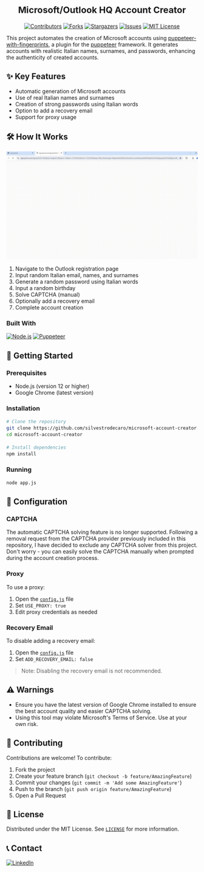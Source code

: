 <h1 align="center">
    <small>Microsoft/Outlook HQ Account Creator</small>
</h1>

<p align=center>
    <a href="https://github.com/silvestrodecaro/microsoft-account-creator/graphs/contributors" rel="nofollow"><img src="https://img.shields.io/github/contributors/silvestrodecaro/microsoft-account-creator.svg?style=for-the-badge" alt="Contributors" data-canonical-src="https://img.shields.io/github/contributors/silvestrodecaro/microsoft-account-creator.svg?style=for-the-badge" style="max-width: 100%;"></a>
    <a href="https://github.com/silvestrodecaro/microsoft-account-creator/network/members" rel="nofollow"><img src="https://img.shields.io/github/forks/silvestrodecaro/microsoft-account-creator.svg?style=for-the-badge" alt="Forks" data-canonical-src="https://img.shields.io/github/forks/silvestrodecaro/microsoft-account-creator.svg?style=for-the-badge" style="max-width: 100%;"></a>
    <a href="https://github.com/silvestrodecaro/microsoft-account-creator/stargazers" rel="nofollow"><img src="https://img.shields.io/github/stars/silvestrodecaro/microsoft-account-creator?style=for-the-badge" alt="Stargazers" data-canonical-src="https://img.shields.io/github/stars/silvestrodecaro/microsoft-account-creator?style=for-the-badge" style="max-width: 100%;"></a>
    <a href="https://github.com/silvestrodecaro/microsoft-account-creator/issues" rel="nofollow"><img src="https://img.shields.io/github/issues/silvestrodecaro/microsoft-account-creator.svg?style=for-the-badge" alt="Issues" data-canonical-src="https://img.shields.io/github/issues/silvestrodecaro/microsoft-account-creator.svg?style=for-the-badge" style="max-width: 100%;"></a>
    <a href="https://github.com/silvestrodecaro/microsoft-account-creator/blob/master/LICENSE" rel="nofollow"><img src="https://img.shields.io/github/license/silvestrodecaro/microsoft-account-creator.svg?style=for-the-badge" alt="MIT License" data-canonical-src="https://img.shields.io/github/license/silvestrodecaro/microsoft-account-creator.svg?style=for-the-badge" style="max-width: 100%;"></a>
</p>

This project automates the creation of Microsoft accounts using [puppeteer-with-fingerprints](https://github.com/CheshireCaat/puppeteer-with-fingerprints), a plugin for the [puppeteer](https://github.com/puppeteer/puppeteer) framework. It generates accounts with realistic Italian names, surnames, and passwords, enhancing the authenticity of created accounts.

## ✨ Key Features

- Automatic generation of Microsoft accounts
- Use of real Italian names and surnames
- Creation of strong passwords using Italian words
- Option to add a recovery email
- Support for proxy usage

## 🛠 How It Works

![Example Screenshot][example-screenshot]

1. Navigate to the Outlook registration page
2. Input random Italian email, names, and surnames
3. Generate a random password using Italian words
4. Input a random birthday
5. Solve CAPTCHA (manual)
6. Optionally add a recovery email
7. Complete account creation

### Built With

[![Node.js][Node.js-badge]][Node.js-url]
[![Puppeteer][Puppeteer-badge]][Puppeteer-url]

## 🚀 Getting Started

### Prerequisites

- Node.js (version 12 or higher)
- Google Chrome (latest version)

### Installation

```sh
# Clone the repository
git clone https://github.com/silvestrodecaro/microsoft-account-creator.git
cd microsoft-account-creator

# Install dependencies
npm install
```

### Running

```sh
node app.js
```

## 🔧 Configuration

### CAPTCHA

The automatic CAPTCHA solving feature is no longer supported. Following a removal request from the CAPTCHA provider previously included in this repository, I have decided to exclude any CAPTCHA solver from this project. Don't worry - you can easily solve the CAPTCHA manually when prompted during the account creation process.

### Proxy

To use a proxy:

1. Open the [`config.js`](config.js#L3) file
2. Set `USE_PROXY: true`
3. Edit proxy credentials as needed

### Recovery Email

To disable adding a recovery email:

1. Open the [`config.js`](config.js#L2) file
2. Set `ADD_RECOVERY_EMAIL: false`

> Note: Disabling the recovery email is not recommended.

## ⚠️ Warnings

- Ensure you have the latest version of Google Chrome installed to ensure the best account quality and easier CAPTCHA solving.
- Using this tool may violate Microsoft's Terms of Service. Use at your own risk.

## 🤝 Contributing

Contributions are welcome! To contribute:

1. Fork the project
2. Create your feature branch (`git checkout -b feature/AmazingFeature`)
3. Commit your changes (`git commit -m 'Add some AmazingFeature'`)
4. Push to the branch (`git push origin feature/AmazingFeature`)
5. Open a Pull Request

## 📜 License

Distributed under the MIT License. See [`LICENSE`](LICENSE) for more information.

## 📞 Contact

[![LinkedIn][linkedin-shield]][linkedin-url]

[linkedin-shield]: https://img.shields.io/badge/-LinkedIn-black.svg?style=for-the-badge&logo=linkedin&colorB=555
[linkedin-url]: https://www.linkedin.com/in/silvestro-decaro
[Puppeteer-badge]: https://img.shields.io/badge/Puppeteer-40B5A4?logo=puppeteer&logoColor=fff&style=for-the-badge
[Puppeteer-url]: https://github.com/puppeteer/puppeteer
[Node.js-badge]: https://img.shields.io/badge/Node.js-5FA04E?logo=nodedotjs&logoColor=fff&style=for-the-badge
[Node.js-url]: https://nodejs.org
[example-screenshot]: /assets/example.gif